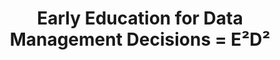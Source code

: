 ---
id: "e2d2-eng" # nochmal überlegen
method: "Workshop"
institution: "Centre for Sustainable Research Data Management, Faculty of Educational Science"
title: "Early Education for Data Management Decisions = E²D²"
title_project:
title_short: "Workshop RDM"
period: "Apr 22 ­­- Mar 23 (12 months)"
foerderlinie: "Subject-specific Data Literacy"
round: "1"
filter: "1"
lecture2go: 
uhh_url: "https://www.hcl.uni-hamburg.de/en/ddlitlab/data-literacy-lehrlabor/erste-foerderrunde/07-e2d2.html"
contributors: "Dr. Juliane Jacob, Prof. Dr. Sandra Schulz"
quote: "When writing their Bachelor's and Master's theses, students work with empirical data without being introduced to the topic of research data management. Research data management can strengthen aspects such as legal and ethical (CARE principles) framework conditions, open access ideas (FAIR principles) and, in some cases, data analytics skills."
text: |
    ## Development of a workshop on the topic of research data management

    As RDM has not yet been offered to students (in a structured way) at the University of Hamburg, the Early Education for Data Management Decisions (E2D2) project aimed to close this gap at the Faculty of Education as an example of best practice. The Early Education for Data Management Decisions (E²D²) workshop held as part of the project was aimed at students of educational science and offered an introduction to research data management.

    *Student teachers' final theses in particular often involve working with personal and sensitive data. This is why RDM skills are particularly relevant for this target group. To evaluate the courses, the students completed pre- and post-surveys to record their level of knowledge and expectations.*

    ## Review and results

    The RDM workshop is a central result of the E2D2 teaching project. *The materials were published transparently with an open license for reuse. They have already been used in a variety of ways. For the accompanying research, interviews were also conducted with lecturers from the EW faculty in order to determine their needs and find out which formats and content could be implemented in existing courses.* In addition, the aim was to record where lecturers would like to receive support with regard to RDM topics. These interviews are currently being qualitatively evaluated and will be published shortly. The excellent networking and, in some cases, close contact between the funded DDLitLab teaching projects creates synergy effects.

    The participating students gave a clearly positive response regarding the relevance of RDM in their studies. The students engaged very well with the RDM content and were highly motivated to transfer the information to their areas of application.

    ## Tips from lecturers for lecturers

    The ZFDM offers events and can be contacted if you are interested. *In principle, the E2D2 teaching materials are structured in such a way that they can be reused easily and intuitively. The slides are reusable and can be adapted.* In addition, teachers are provided with teaching scripts for individual topics to support them in implementing RDM content in their teaching. This means that the results can also be used in the Studium Generale or other subjects at the University of Hamburg (and beyond). Much of the content of the workshops is generally valid and can be taught generically - whereby preparation and adaptation to subject specifics and the infrastructure offers of the respective institution is desired, taking into account current developments in the RDM community.

image: "https://www.hcl.uni-hamburg.de/18800251/markus-spiske-unsplash-8a4cef893b965a4ab10d31f282e31308bc6d75f7.jpg"
image_credit: "markus spiske/unsplash"
link_external: "https://www.fdr.uni-hamburg.de/record/9583"
stine: "https://www.stine.uni-hamburg.de/scripts/mgrqispi.dll?APPNAME=CampusNet&PRGNAME=COURSEDETAILS&ARGUMENTS=-N000000000000001,-N000605,-N0,-N382105557781129,-N382105557792130,-N0,-N0,-N3,-A4BH8YuotOjUAmfW0cq6lO-Uy4BZmrUoqWIRHHzUoRupLOfRXvZHDOjWgRzPwmIPaxNl9fqltQgWgmWmMHSWy4Soumqo-YoDtOZmwYSPQ4ocZcjRJrUmWHdyF7-574BZxPqZh3zGMQjo0Hzw9cSAhcgR5VjP8e-mbWYAgRBoCHq6vVZoVxZmJOYLsOf6Fxu7-RYW7VoH9eq6PYQmovWejHMnZVQPB7jmB3YRgPdZlWMA3eQRVfdLJxg5kmZHbHWPIP-UE3znFeuUQWDZeeWWzxMUa7-Py7NmdfuPqPYm-WzmLmQUYvda-WfN97-RNVjAbcUpYPg5DPBodfdAlvS5xVNB-czwbVDZMeMmm4YRVffRx4BAP7DFdeQnFWuRHPScAVomwc-WeRNLFxjPUWMAoYDU7RdRUOYH8rq5HcSm8RkZ-czmQOB6QYUK0RBwdPgVtcBWqcDHBvMWVvByZcdUheUHamoppmzHFxfAJOSLBYq6ffzmweMLj4zH-efDjedZUfUplOM7FOZHwWYKQQYK0OgomPImS4gHhPqf64ooUvZVA4BAIRBWLQjAzeQWaHMp6HdZCRSoSxDZLcoWBHILIOqKoYzaZcYG7PBKxxuKq7dAorgmb7gozv-DtPdHpHY5fVBRZHz5YmoWpWYPFmBHovYw8HSmSOzR7fqwfYUmxPfoexSW0mgPefUWBxWRKfqHoYuKmQzRovIPIfSHdmD6VHQHvmqWeWqy-fUp0WzHIRDHN7foTHIpmvY2FVBKoYWUb"
---